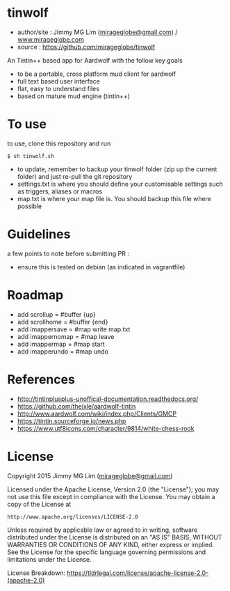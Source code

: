 # tinwolf #

- author/site : Jimmy MG Lim (mirageglobe@gmail.com) / www.mirageglobe.com
- source : https://github.com/mirageglobe/tinwolf

An Tintin++ based app for Aardwolf with the follow key goals
- to be a portable, cross platform mud client for aardwolf
- full text based user interface
- flat, easy to understand files
- based on mature mud engine (tintin++)

# To use #

to use, clone this repository and run
```
$ sh tinwolf.sh
```

- to update, remember to backup your tinwolf folder (zip up the current folder) and just re-pull the git repository
- settings.txt is where you should define your customisable settings such as triggers, aliases or macros
- map.txt is where your map file is. You should backup this file where possible

# Guidelines #

a few points to note before submitting PR :

- ensure this is tested on debian (as indicated in vagrantfile)

# Roadmap #

- add scrollup = #buffer {up}
- add scrollhome = #buffer {end}
- add imappersave = #map write map.txt
- add imappernomap = #map leave
- add imappermap = #map start
- add imapperundo = #map undo

# References #

- http://tintinplusplus-unoffical-documentation.readthedocs.org/
- https://github.com/theixle/aardwolf-tintin
- http://www.aardwolf.com/wiki/index.php/Clients/GMCP
- https://tintin.sourceforge.io/news.php
- https://www.utf8icons.com/character/9814/white-chess-rook

# License #

Copyright 2015 Jimmy MG Lim (mirageglobe@gmail.com)

Licensed under the Apache License, Version 2.0 (the "License");
you may not use this file except in compliance with the License.
You may obtain a copy of the License at

    http://www.apache.org/licenses/LICENSE-2.0

Unless required by applicable law or agreed to in writing, software
distributed under the License is distributed on an "AS IS" BASIS,
WITHOUT WARRANTIES OR CONDITIONS OF ANY KIND, either express or implied.
See the License for the specific language governing permissions and
limitations under the License.

License Breakdown: https://tldrlegal.com/license/apache-license-2.0-(apache-2.0)
